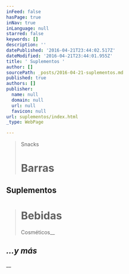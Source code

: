 ```yaml
---
inFeed: false
hasPage: true
inNav: true
inLanguage: null
starred: false
keywords: []
description: ''
datePublished: '2016-04-21T23:44:02.517Z'
dateModified: '2016-04-21T23:44:01.955Z'
title: ' Suplementos '
author: []
sourcePath: _posts/2016-04-21-suplementos.md
published: true
authors: []
publisher:
  name: null
  domain: null
  url: null
  favicon: null
url: suplementos/index.html
_type: WebPage

---
```

> Snacks
> 
> # Barras

## Suplementos 
> 
> # Bebidas 
> 
> Cosméticos__

## _...y más_

__